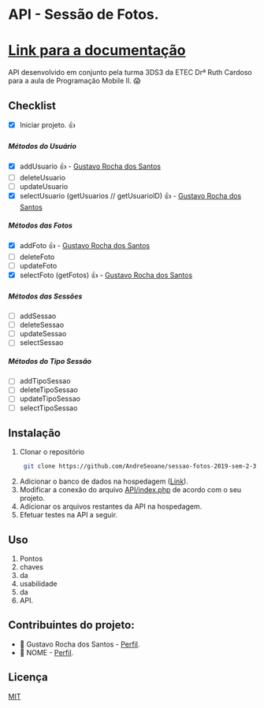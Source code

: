 # **API - Sessão de Fotos.**

# **[Link para a documentação](https://github.com/Lokitodev/sessao-fotos-2019-sem-2-3ds3-docs)**

API desenvolvido em conjunto pela turma 3DS3 da ETEC Drª Ruth Cardoso para a aula de Programação Mobile II. :scream:

## **Checklist**
- [x] Iniciar projeto. :thumbsup:
##### **Métodos do Usuário** 
  - [x] addUsuario :thumbsup: - [Gustavo Rocha dos Santos](https://github.com/Lokitodev)
  - [ ] deleteUsuario
  - [ ] updateUsuario
  - [x] selectUsuario (getUsuarios // getUsuarioID) :thumbsup: - [Gustavo Rocha dos Santos](https://github.com/Lokitodev)
##### **Métodos das Fotos** 
  - [x] addFoto :thumbsup: - [Gustavo Rocha dos Santos](https://github.com/Lokitodev)
  - [ ] deleteFoto
  - [ ] updateFoto
  - [x] selectFoto (getFotos) :thumbsup: - [Gustavo Rocha dos Santos](https://github.com/Lokitodev)
##### **Métodos das Sessões** 
  - [ ] addSessao
  - [ ] deleteSessao
  - [ ] updateSessao
  - [ ] selectSessao
##### **Métodos do Tipo Sessão** 
  - [ ] addTipoSessao
  - [ ] deleteTipoSessao
  - [ ] updateTipoSessao
  - [ ] selectTipoSessao
  
## **Instalação**

1. Clonar o repositório
   ```bash
    git clone https://github.com/AndreSeoane/sessao-fotos-2019-sem-2-3ds3
    ```
2. Adicionar o banco de dados na hospedagem ([Link](http://github.com)). 
3. Modificar a conexão do arquivo [API/index.php](http://github.com) de acordo com o seu projeto.
4. Adicionar os arquivos restantes da API na hospedagem.
5. Efetuar testes na API a seguir.

## **Uso**

1. Pontos
2. chaves
3. da
4. usabilidade
5. da
6. API.

## **Contribuintes do projeto:**

* :rocket: Gustavo Rocha dos Santos - [Perfil](https://github.com/Lokitodev).
* :ghost: NOME - [Perfil](https://www.webfx.com/tools/emoji-cheat-sheet/).

## **Licença**
[MIT](https://choosealicense.com/licenses/mit/)